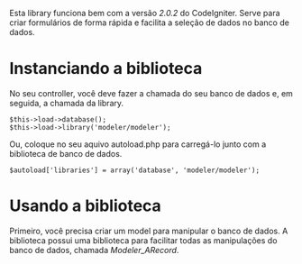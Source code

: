 Esta library funciona bem com a versão *2.0.2* do CodeIgniter. Serve para criar
formulários de forma rápida e facilita a seleção de dados no banco de dados.

Instanciando a biblioteca
=========================

No seu controller, você deve fazer a chamada do seu banco de dados e, em seguida,
a chamada da library.

```
$this->load->database();
$this->load->library('modeler/modeler');
```

Ou, coloque no seu aquivo autoload.php para carregá-lo junto com a biblioteca de
banco de dados.

```
$autoload['libraries'] = array('database', 'modeler/modeler');
```

Usando a biblioteca
===================

Primeiro, você precisa criar um model para manipular o banco de dados. A biblioteca
possui uma biblioteca para facilitar todas as manipulações do banco de dados, chamada
*Modeler_ARecord*.
